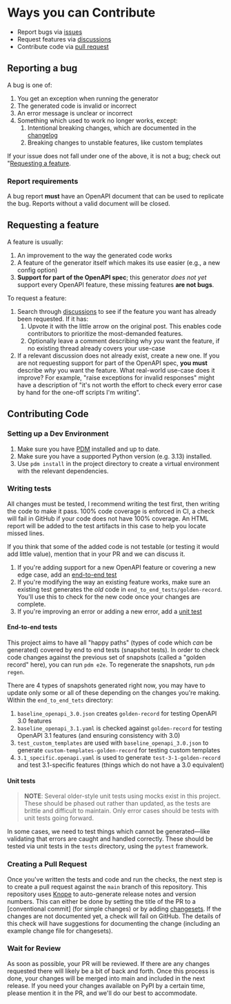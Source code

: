 # Ways you can Contribute

- Report bugs via [issues](https://github.com/openapi-generators/openapi-python-client/issues)
- Request features via [discussions](https://github.com/openapi-generators/openapi-python-client/discussions)
- Contribute code via [pull request](https://github.com/openapi-generators/openapi-python-client/pulls)

## Reporting a bug

A bug is one of:

1. You get an exception when running the generator
2. The generated code is invalid or incorrect
3. An error message is unclear or incorrect
4. Something which used to work no longer works, except:
   1. Intentional breaking changes, which are documented in the [changelog](https://github.com/openapi-generators/openapi-python-client/blob/main/CHANGELOG.md)
   2. Breaking changes to unstable features, like custom templates

If your issue does not fall under one of the above, it is not a bug; check out "[Requesting a feature](#requesting-a-feature).

### Report requirements

A bug report **must** have an OpenAPI document that can be used to replicate the bug. Reports without a valid document will be closed.

## Requesting a feature

A feature is usually:

1. An improvement to the way the generated code works
2. A feature of the generator itself which makes its use easier (e.g., a new config option)
3. **Support for part of the OpenAPI spec**; this generator _does not yet_ support every OpenAPI feature, these missing features **are not bugs**.

To request a feature:

1. Search through [discussions](https://github.com/openapi-generators/openapi-python-client/discussions/categories/feature-request) to see if the feature you want has already been requested. If it has:
   1. Upvote it with the little arrow on the original post. This enables code contributors to prioritize the most-demanded features.
   2. Optionally leave a comment describing why _you_ want the feature, if no existing thread already covers your use-case
2. If a relevant discussion does not already exist, create a new one. If you are not requesting support for part of the OpenAPI spec, **you must** describe _why_ you want the feature. What real-world use-case does it improve? For example, "raise exceptions for invalid responses" might have a description of "it's not worth the effort to check every error case by hand for the one-off scripts I'm writing".

## Contributing Code

### Setting up a Dev Environment

1. Make sure you have [PDM](https://pdm-project.org) installed and up to date.
2. Make sure you have a supported Python version (e.g. 3.13) installed.
3. Use `pdm install` in the project directory to create a virtual environment with the relevant dependencies.

### Writing tests

All changes must be tested, I recommend writing the test first, then writing the code to make it pass. 100% code coverage is enforced in CI, a check will fail in GitHub if your code does not have 100% coverage. An HTML report will be added to the test artifacts in this case to help you locate missed lines.

If you think that some of the added code is not testable (or testing it would add little value), mention that in your PR and we can discuss it.

1. If you're adding support for a new OpenAPI feature or covering a new edge case, add an [end-to-end test](#end-to-end-tests)
2. If you're modifying the way an existing feature works, make sure an existing test generates the _old_ code in `end_to_end_tests/golden-record`. You'll use this to check for the new code once your changes are complete.
3. If you're improving an error or adding a new error, add a [unit test](#unit-tests)

#### End-to-end tests

This project aims to have all "happy paths" (types of code which _can_ be generated) covered by end to end tests (snapshot tests). In order to check code changes against the previous set of snapshots (called a "golden record" here), you can run `pdm e2e`. To regenerate the snapshots, run `pdm regen`.

There are 4 types of snapshots generated right now, you may have to update only some or all of these depending on the changes you're making. Within the `end_to_end_tets` directory:

1. `baseline_openapi_3.0.json` creates `golden-record` for testing OpenAPI 3.0 features
2. `baseline_openapi_3.1.yaml` is checked against `golden-record` for testing OpenAPI 3.1 features (and ensuring consistency with 3.0)
3. `test_custom_templates` are used with `baseline_openapi_3.0.json` to generate `custom-templates-golden-record` for testing custom templates
4. `3.1_specific.openapi.yaml` is used to generate `test-3-1-golden-record` and test 3.1-specific features (things which do not have a 3.0 equivalent)

#### Unit tests

> **NOTE**: Several older-style unit tests using mocks exist in this project. These should be phased out rather than updated, as the tests are brittle and difficult to maintain. Only error cases should be tests with unit tests going forward.

In some cases, we need to test things which cannot be generated—like validating that errors are caught and handled correctly. These should be tested via unit tests in the `tests` directory, using the `pytest` framework.

### Creating a Pull Request

Once you've written the tests and code and run the checks, the next step is to create a pull request against the `main` branch of this repository. This repository uses [Knope] to auto-generate release notes and version numbers. This can either be done by setting the title of the PR to a [conventional commit] (for simple changes) or by adding [changesets]. If the changes are not documented yet, a check will fail on GitHub. The details of this check will have suggestions for documenting the change (including an example change file for changesets).

### Wait for Review

As soon as possible, your PR will be reviewed. If there are any changes requested there will likely be a bit of back and forth. Once this process is done, your changes will be merged into main and included in the next release. If you need your changes available on PyPI by a certain time, please mention it in the PR, and we'll do our best to accommodate.

[Knope]: https://knope.tech
[changesets]: https://knope.tech/reference/concepts/changeset/
[Conventional Commits]: https://knope.tech/reference/concepts/conventional-commits/
